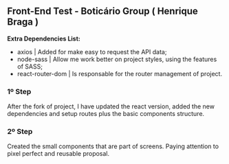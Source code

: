 ## Front-End Test - Boticário Group ( Henrique Braga )

**Extra Dependencies List:**

- axios | Added for make easy to request the API data;
- node-sass | Allow me work better on project styles, using the features of SASS;
- react-router-dom | Is responsable for the router management of project.


### 1º Step

After the fork of project, I have updated the react version, added the new dependencies and setup routes plus the basic components structure.

### 2º Step

Created the small components that are part of screens. Paying attention to pixel perfect and reusable proposal.